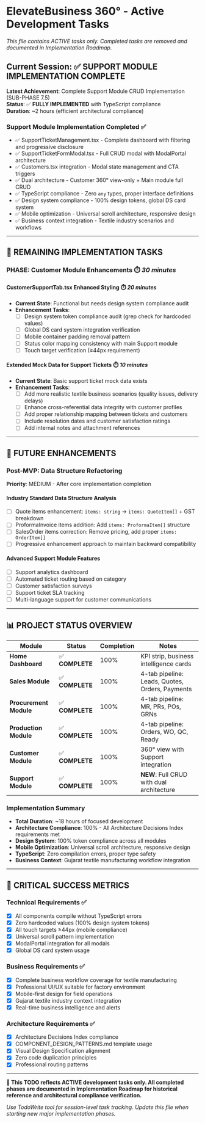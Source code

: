 # ElevateBusiness 360° - Active Development Tasks

*This file contains ACTIVE tasks only. Completed tasks are removed and documented in Implementation Roadmap.*

## Current Session: ✅ SUPPORT MODULE IMPLEMENTATION COMPLETE

**Latest Achievement**: Complete Support Module CRUD Implementation (SUB-PHASE 7.5)  
**Status**: ✅ **FULLY IMPLEMENTED** with TypeScript compliance  
**Duration**: ~2 hours (efficient architectural compliance)

### **Support Module Implementation Completed** ✅
- ✅ SupportTicketManagement.tsx - Complete dashboard with filtering and progressive disclosure
- ✅ SupportTicketFormModal.tsx - Full CRUD modal with ModalPortal architecture
- ✅ Customers.tsx integration - Modal state management and CTA triggers
- ✅ Dual architecture - Customer 360° view-only + Main module full CRUD
- ✅ TypeScript compliance - Zero `any` types, proper interface definitions
- ✅ Design system compliance - 100% design tokens, global DS card system
- ✅ Mobile optimization - Universal scroll architecture, responsive design
- ✅ Business context integration - Textile industry scenarios and workflows

---

## 🎯 **REMAINING IMPLEMENTATION TASKS**

### **PHASE: Customer Module Enhancements** ⏱️ *30 minutes*

#### **CustomerSupportTab.tsx Enhanced Styling** ⏱️ *20 minutes*
- **Current State**: Functional but needs design system compliance audit
- **Enhancement Tasks**:
  - [ ] Design system token compliance audit (grep check for hardcoded values)
  - [ ] Global DS card system integration verification
  - [ ] Mobile container padding removal pattern
  - [ ] Status color mapping consistency with main Support module
  - [ ] Touch target verification (≥44px requirement)

#### **Extended Mock Data for Support Tickets** ⏱️ *10 minutes*
- **Current State**: Basic support ticket mock data exists
- **Enhancement Tasks**:
  - [ ] Add more realistic textile business scenarios (quality issues, delivery delays)
  - [ ] Enhance cross-referential data integrity with customer profiles
  - [ ] Add proper relationship mapping between tickets and customers
  - [ ] Include resolution dates and customer satisfaction ratings
  - [ ] Add internal notes and attachment references

---

## 🔮 **FUTURE ENHANCEMENTS** 

### **Post-MVP: Data Structure Refactoring** 
**Priority**: MEDIUM - After core implementation completion

#### **Industry Standard Data Structure Analysis**
- [ ] Quote items enhancement: `items: string` → `items: QuoteItem[]` + GST breakdown
- [ ] ProformaInvoice items addition: Add `items: ProformaItem[]` structure
- [ ] SalesOrder items correction: Remove pricing, add proper `items: OrderItem[]`
- [ ] Progressive enhancement approach to maintain backward compatibility

#### **Advanced Support Module Features**
- [ ] Support analytics dashboard
- [ ] Automated ticket routing based on category
- [ ] Customer satisfaction surveys
- [ ] Support ticket SLA tracking
- [ ] Multi-language support for customer communications

---

## 📊 **PROJECT STATUS OVERVIEW**

| **Module** | **Status** | **Completion** | **Notes** |
|------------|------------|----------------|-----------|
| **Home Dashboard** | ✅ **COMPLETE** | 100% | KPI strip, business intelligence cards |
| **Sales Module** | ✅ **COMPLETE** | 100% | 4-tab pipeline: Leads, Quotes, Orders, Payments |
| **Procurement Module** | ✅ **COMPLETE** | 100% | 4-tab pipeline: MR, PRs, POs, GRNs |
| **Production Module** | ✅ **COMPLETE** | 100% | 4-tab pipeline: Orders, WO, QC, Ready |
| **Customer Module** | ✅ **COMPLETE** | 100% | 360° view with Support integration |
| **Support Module** | ✅ **COMPLETE** | 100% | **NEW**: Full CRUD with dual architecture |

### **Implementation Summary**
- **Total Duration**: ~18 hours of focused development
- **Architecture Compliance**: 100% - All Architecture Decisions Index requirements met
- **Design System**: 100% token compliance across all modules
- **Mobile Optimization**: Universal scroll architecture, responsive design
- **TypeScript**: Zero compilation errors, proper type safety
- **Business Context**: Gujarat textile manufacturing workflow integration

---

## 🚨 **CRITICAL SUCCESS METRICS**

### **Technical Requirements** ✅
- [x] All components compile without TypeScript errors
- [x] Zero hardcoded values (100% design system tokens)
- [x] All touch targets ≥44px (mobile compliance)
- [x] Universal scroll pattern implementation
- [x] ModalPortal integration for all modals
- [x] Global DS card system usage

### **Business Requirements** ✅
- [x] Complete business workflow coverage for textile manufacturing
- [x] Professional UI/UX suitable for factory environment
- [x] Mobile-first design for field operations
- [x] Gujarat textile industry context integration
- [x] Real-time business intelligence and alerts

### **Architecture Requirements** ✅
- [x] Architecture Decisions Index compliance
- [x] COMPONENT_DESIGN_PATTERNS.md template usage
- [x] Visual Design Specification alignment
- [x] Zero code duplication principles
- [x] Professional routing patterns

---

**📍 This TODO reflects ACTIVE development tasks only. All completed phases are documented in Implementation Roadmap for historical reference and architectural compliance verification.**

*Use TodoWrite tool for session-level task tracking. Update this file when starting new major implementation phases.*